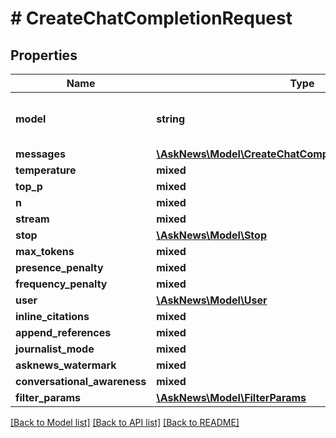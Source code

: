 # # CreateChatCompletionRequest

## Properties

Name | Type | Description | Notes
------------ | ------------- | ------------- | -------------
**model** | **string** |  | [optional] [default to 'gpt-4o-mini']
**messages** | [**\AskNews\Model\CreateChatCompletionRequestMessage[]**](CreateChatCompletionRequestMessage.md) |  |
**temperature** | **mixed** |  | [optional]
**top_p** | **mixed** |  | [optional]
**n** | **mixed** |  | [optional]
**stream** | **mixed** |  | [optional]
**stop** | [**\AskNews\Model\Stop**](Stop.md) |  | [optional]
**max_tokens** | **mixed** |  | [optional]
**presence_penalty** | **mixed** |  | [optional]
**frequency_penalty** | **mixed** |  | [optional]
**user** | [**\AskNews\Model\User**](User.md) |  | [optional]
**inline_citations** | **mixed** |  | [optional]
**append_references** | **mixed** |  | [optional]
**journalist_mode** | **mixed** |  | [optional]
**asknews_watermark** | **mixed** |  | [optional]
**conversational_awareness** | **mixed** |  | [optional]
**filter_params** | [**\AskNews\Model\FilterParams**](FilterParams.md) |  | [optional]

[[Back to Model list]](../../README.md#models) [[Back to API list]](../../README.md#endpoints) [[Back to README]](../../README.md)
